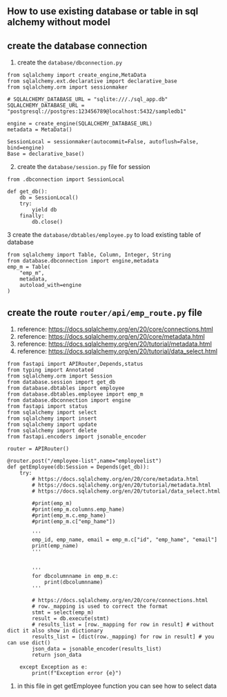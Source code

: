 ## How to use existing database or table in sql alchemy without model

## create the database connection
1. create the `database/dbconnection.py`

```
from sqlalchemy import create_engine,MetaData
from sqlalchemy.ext.declarative import declarative_base
from sqlalchemy.orm import sessionmaker

# SQLALCHEMY_DATABASE_URL = "sqlite:///./sql_app.db"
SQLALCHEMY_DATABASE_URL = "postgresql://postgres:123456789@localhost:5432/sampledb1"

engine = create_engine(SQLALCHEMY_DATABASE_URL)
metadata = MetaData()

SessionLocal = sessionmaker(autocommit=False, autoflush=False, bind=engine)
Base = declarative_base()

```
2. create the `database/session.py` file for session
```
from .dbconnection import SessionLocal

def get_db():
    db = SessionLocal()
    try:
        yield db
    finally:
        db.close()

```

3 create the `database/dbtables/employee.py` to load existing table of database

```
from sqlalchemy import Table, Column, Integer, String
from database.dbconnection import engine,metadata
emp_m = Table(
    "emp_m",
    metadata,
    autoload_with=engine 
)
```

## create the route `router/api/emp_route.py` file
1. reference: https://docs.sqlalchemy.org/en/20/core/connections.html
2. reference: https://docs.sqlalchemy.org/en/20/core/metadata.html 
3. reference: https://docs.sqlalchemy.org/en/20/tutorial/metadata.html
4. reference: https://docs.sqlalchemy.org/en/20/tutorial/data_select.html

```
from fastapi import APIRouter,Depends,status
from typing import Annotated
from sqlalchemy.orm import Session
from database.session import get_db
from database.dbtables import employee
from database.dbtables.employee import emp_m
from database.dbconnection import engine
from fastapi import status
from sqlalchemy import select
from sqlalchemy import insert
from sqlalchemy import update
from sqlalchemy import delete
from fastapi.encoders import jsonable_encoder

router = APIRouter()

@router.post("/employee-list",name="employeelist")
def getEmployee(db:Session = Depends(get_db)):
    try:
        # https://docs.sqlalchemy.org/en/20/core/metadata.html
        # https://docs.sqlalchemy.org/en/20/tutorial/metadata.html
        # https://docs.sqlalchemy.org/en/20/tutorial/data_select.html
        
        #print(emp_m)
        #print(emp_m.columns.emp_hame)
        #print(emp_m.c.emp_hame)
        #print(emp_m.c["emp_hame"])
        
        '''
        emp_id, emp_name, email = emp_m.c["id", "emp_hame", "email"]
        print(emp_name)
        '''


        '''
        for dbcolumnname in emp_m.c:
            print(dbcolumnname)
        '''

        # https://docs.sqlalchemy.org/en/20/core/connections.html
        # row._mapping is used to correct the format
        stmt = select(emp_m)
        result = db.execute(stmt)
        # results_list = [row._mapping for row in result] # without dict it also show in dictionary
        results_list = [dict(row._mapping) for row in result] # you can use dict()
        json_data = jsonable_encoder(results_list)
        return json_data

    except Exception as e:
        print(f"Exception error {e}")

```

1. in this file in get getEmployee function you can see how to select data
